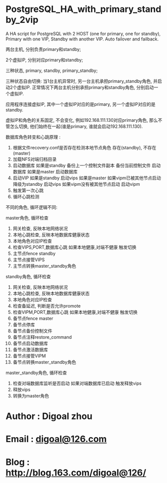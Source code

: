 PostgreSQL_HA_with_primary_standby_2vip
=======================================

A HA script for PostgreSQL with 2 HOST (one for primary, one for standby), Primary with one VIP, Standby with another VIP. Auto failover and failback.

两台主机, 分别负责primary和standby;

2个虚拟IP, 分别对应primary和standby;

三种状态, primary, standby, primary_standby;

三种状态自由切换:
  当1台主机异常时, 另一台主机承担primary_standby角色, 并启动2个虚拟IP.
  正常情况下两台主机分别承担primary和standby角色, 分别启动一个虚拟IP.

应用程序连接虚拟IP, 其中一个虚拟IP对应的是primary, 另一个虚拟IP对应的是standby. 

虚拟IP和角色的关系固定, 不会变化, 例如192.168.111.130对应primary角色, 那么不管怎么切换, 他们始终在一起(谁是primary, 谁就会启动192.168.111.130).

数据库角色转变和心跳原理 : 
1. 根据文件recovery.conf是否存在检测本地节点角色
    存在(standby), 不存在(master)
2. 加载NFS对端归档目录
3. 启动数据库
    如果是standby
      备份上一个控制文件副本
      备份当前控制文件
      启动数据库
    如果是master
      启动数据库
4. 启动VIP
    如果是standby
      启动vips
    如果是master
      如果vipm已被其他节点启动
        降级为standby
        启动vips
      如果vipm没有被其他节点启动
        启动vipm
5. 触发第一次心跳
6. 循环心跳检测

不同的角色, 循环逻辑不同:

master角色, 循环检查
1. 网关检查, 反映本地网络状况
2. 本地心跳检查, 反映本地数据库健康状态
3. 本地角色对应IP检查
4. 检查VIPS,PORT,数据库心跳
如果本地健康,对端不健康
触发切换
1. 主节点fence standby
2. 主节点接管VIPS
3. 主节点转换master_standby角色

standby角色, 循环检查
1. 网关检查, 反映本地网络状况
2. 本地心跳检查, 反映本地数据库健康状态
3. 本地角色对应IP检查
4. 检查备延迟, 判断是否允许promote
5. 检查VIPM,PORT,数据库心跳
如果本地健康,对端不健康
触发切换
1. 备节点fence master
2. 备节点停库
3. 备节点备份控制文件
4. 备节点注释restore_command
5. 备节点启动数据库
6. 备节点激活数据库
7. 备节点接管VIPM
8. 备节点转换master_standby角色

master_standby角色, 循环检查
1. 检查对端数据库监听是否启动
如果对端数据库已启动
触发释放vips
1. 释放vips
2. 转换为master角色


# Author : Digoal zhou
# Email : digoal@126.com
# Blog : http://blog.163.com/digoal@126/

